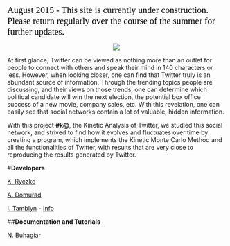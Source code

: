 <span style="color:black; font-family:Georgia; font-size:1.5em;">August 2015 - This site is currently under construction. Please return regularly over the course of the summer for further updates. </span>

<p align='center'>
<img src='../img/logo.svg'>
</p>

At first glance, Twitter can be viewed as nothing more than an outlet for people to connect with others and speak their mind in 140 characters or less. However, when looking closer, one can find that Twitter truly is an abundant source of information.
Through the trending topics people are discussing, and their views on those trends, one can determine which political candidate will win the next election, the potential box office success of a new movie, company sales, etc.
With this revelation, one can easily see that social networks contain a lot of valuable, hidden information.

With this project **#k@**, the Kinetic Analysis of Twitter, we studied this social network, and strived to find how it evolves and fluctuates over time by creating a program,
which implements the Kinetic Monte Carlo Method and all the functionalities of Twitter,  with results that are very close to reproducing the results generated by Twitter.

#**Developers**

[K. Ryczko](https://github.com/kryczko)

[A. Domurad](https://github.com/ludamad)

[I. Tamblyn](https://github.com/itamblyn) - [Info](http://faculty.uoit.ca/itamblyn/)

##**Documentation and Tutorials**

[N. Buhagiar](https://github.com/nbuhagiar)